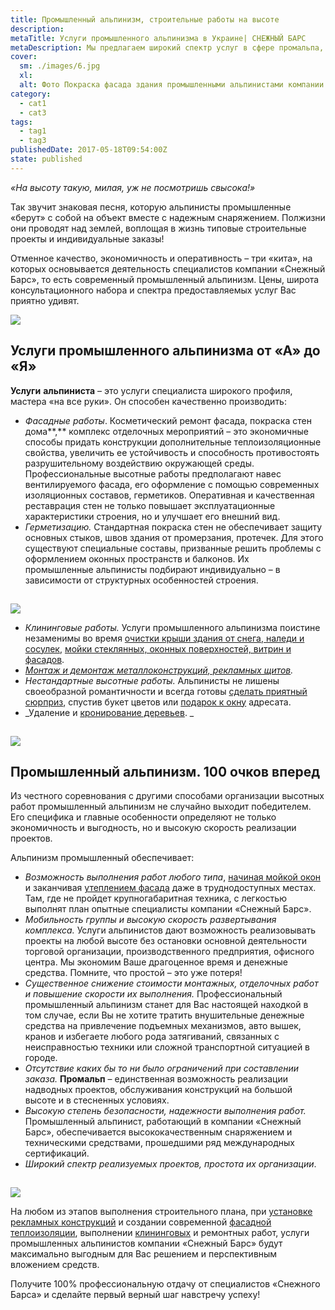 ```yaml
---
title: Промышленный альпинизм, строительные работы на высоте
description: 
metaTitle: Услуги промышленного альпинизма в Украине| СНЕЖНЫЙ БАРС
metaDescription: Мы предлагаем широкий спектр услуг в сфере промальпа, заказывайте строительные работы на высоте ☎+38 (097) 970-53-76 от компании Снежный Барс
cover:
  sm: ./images/6.jpg
  xl: 
  alt: Фото Покраска фасада здания промышленными альпинистами компании "Снежный Барс"
category:
  - cat1
  - cat3
tags:
  - tag1
  - tag3
publishedDate: 2017-05-18T09:54:00Z
state: published    
---
```

_«На высоту такую, милая, уж не посмотришь свысока!»_

Так звучит знаковая песня, которую альпинисты промышленные «берут» с собой на объект вместе с надежным снаряжением. Полжизни они проводят над землей, воплощая в жизнь типовые строительные проекты и индивидуальные заказы!

Отменное качество, экономичность и оперативность – три «кита», на которых основывается деятельность специалистов компании «Снежный Барс», то есть современный промышленный альпинизм. Цены, широта консультационного набора и спектра предоставляемых услуг Вас приятно удивят.

![](/wp-content/uploads/2017/05/4.jpg)

## Услуги промышленного альпинизма от «А» до «Я»

**Услуги** **альпиниста** – это услуги специалиста широкого профиля, мастера «на все руки». Он способен качественно производить:

* _Фасадные_ _работы_. Косметический ремонт фасада, покраска стен дома**,** комплекс отделочных мероприятий – это экономичные способы придать конструкции дополнительные теплоизоляционные свойства, увеличить ее устойчивость и способность противостоять разрушительному воздействию окружающей среды. Профессиональные высотные работы предполагают навес вентилируемого фасада, его оформление с помощью современных изоляционных составов, герметиков. Оперативная и качественная реставрация стен не только повышает эксплуатационные характеристики строения, но и улучшает его внешний вид.
* _Герметизацию._ Стандартная покраска стен не обеспечивает защиту основных стыков, швов здания от промерзания, протечек. Для этого существуют специальные составы, призванные решить проблемы с оформлением оконных пространств и балконов. Их промышленные альпинисты подбирают индивидуально – в зависимости от структурных особенностей строения.

![](data:image/gif;base64,R0lGODlhAQABAIAAAAAAAP///yH5BAEAAAAALAAAAAABAAEAAAIBRAA7)

![](/wp-content/uploads/2017/05/ukrsibbank.jpg)

* _Клининговые работы._ Услуги промышленного альпинизма поистине незаменимы во время [очистки крыши здания от снега, наледи и сосулек](/uborka-snega-s-krysh/ "Очистка крыш домов от снега и сосулек"), [мойки стеклянных, оконных поверхностей, витрин и фасадов](/moika-okon/ "Мойка окон и витрин").
* _[Монтаж и демонтаж металлоконструкций, рекламных щитов](/razmeschenie-narujnoi-reklamy/ "Размещение наружной рекламы, установка, монтаж и демонтаж баннеров")._ 
* _Нестандартные высотные работы._ Альпинисты не лишены своеобразной романтичности и всегда готовы [сделать приятный сюрприз](/podarok-v-okno/ "Оригинальный способ поздравить и удивить того, кто Вам дорог"), спустив букет цветов или [подарок к окну](/podarok-v-okno/ "Удивите своих близких оригинальным поздравлением") адресата.  
* _Удаление и [кронирование деревьев](/obrezka-derevev/). _

![](data:image/gif;base64,R0lGODlhAQABAIAAAAAAAP///yH5BAEAAAAALAAAAAABAAEAAAIBRAA7)

![](/wp-content/uploads/2017/05/8.jpg)

## Промышленный альпинизм. 100 очков вперед

Из честного соревнования с другими способами организации высотных работ промышленный альпинизм не случайно выходит победителем. Его специфика и главные особенности определяют не только экономичность и выгодность, но и высокую скорость реализации проектов.

Альпинизм промышленный обеспечивает:

* _Возможность выполнения работ любого типа_, [начиная мойкой окон](/moika-okon/ "Мытье окон и фасадов зданий по доступным ценам и в кратчайшие сроки") и заканчивая [утеплением фасада](/naruzhnoe-uteplenie-sten-kvartir-domov/ "Внешнее утепление фасадов квартир") даже в труднодоступных местах. Там, где не пройдет крупногабаритная техника, с легкостью выполнят план опытные специалисты компании «Снежный Барс».
* _Мобильность группы и высокую скорость развертывания комплекса._ Услуги альпинистов дают возможность реализовывать проекты на любой высоте без остановки основной деятельности торговой организации, производственного предприятия, офисного центра. Мы экономим Ваше драгоценное время и денежные средства. Помните, что простой – это уже потеря!
* _Существенное снижение стоимости монтажных, отделочных работ и повышение скорости их выполнения._ Профессиональный промышленный альпинизм станет для Вас настоящей находкой в том случае, если Вы не хотите тратить внушительные денежные средства на привлечение подъемных механизмов, авто вышек, кранов и избегаете любого рода затягиваний, связанных с неисправностью техники или сложной транспортной ситуацией в городе.
* _Отсутствие каких бы то ни было ограничений при составлении заказа._ **Промальп** – единственная возможность реализации надводных проектов, обслуживания конструкций на большой высоте и в стесненных условиях.
* _Высокую степень безопасности, надежности выполнения работ._ Промышленный альпинист, работающий в компании «Снежный Барс», обеспечивается высококачественным снаряжением и техническими средствами, прошедшими ряд международных сертификаций.
* _Широкий спектр реализуемых проектов, простота их организации_.

![](data:image/gif;base64,R0lGODlhAQABAIAAAAAAAP///yH5BAEAAAAALAAAAAABAAEAAAIBRAA7)

![](/wp-content/uploads/2017/05/20130712_201338.jpg)

На любом из этапов выполнения строительного плана, при [установке рекламных конструкций](/razmeschenie-narujnoi-reklamy/ "Размещение наружной рекламы") и создании современной [фасадной теплоизоляции](/naruzhnoe-uteplenie-sten-kvartir-domov/ "Наружное утепление стен"), выполнении [клининговых](/moika-okon/ "Мытье окон и витрин, фасадов высотных зданий, и фасадов домов опытными альпинистами") и ремонтных работ, услуги промышленных альпинистов компании «Снежный Барс» будут максимально выгодным для Вас решением и перспективным вложением средств.

Получите 100% профессиональную отдачу от специалистов «Снежного Барса» и сделайте первый верный шаг навстречу успеху!
